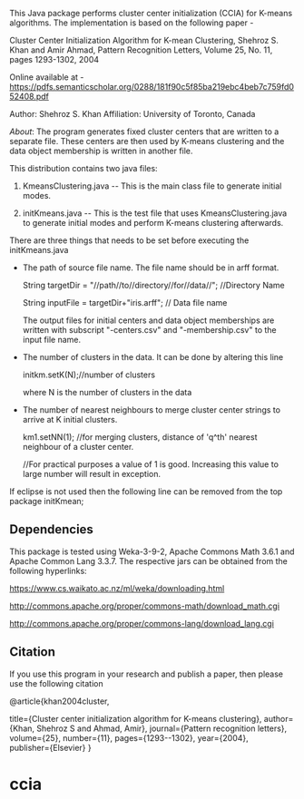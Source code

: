 This Java package performs cluster center initialization (CCIA) for K-means algorithms. The implementation is based on the following paper - 

Cluster Center Initialization Algorithm for K-mean Clustering, Shehroz S. Khan and Amir Ahmad, Pattern Recognition Letters, Volume 25, No. 11, pages 1293-1302, 2004 

Online available at - https://pdfs.semanticscholar.org/0288/181f90c5f85ba219ebc4beb7c759fd052408.pdf

Author: Shehroz S. Khan
Affiliation: University of Toronto, Canada

*About*: The program generates fixed cluster centers that are written to a separate file. These centers are then used by K-means clustering and the data object membership is written in another file. 

This distribution contains two java files:

1. KmeansClustering.java -- This is the main class file to generate initial modes.

2. initKmeans.java -- This is the test file that uses KmeansClustering.java to generate initial modes and perform K-means clustering afterwards.

There are three things that needs to be set before executing the initKmeans.java 

- The path of source file name. The file name should be in arff format.

	String targetDir = "//path//to//directory//for//data//"; //Directory Name

	String inputFile =  targetDir+"iris.arff"; // Data file name
	
	The output files for initial centers and data object memberships are written with subscript "-centers.csv" and "-membership.csv" to the input file name.
			
- The number of clusters in the data. It can be done by altering this line 

	initkm.setK(N);//number of clusters

	where N is the number of clusters in the data
  
- The number of nearest neighbours to merge cluster center strings to arrive at K initial clusters.
	
	km1.setNN(1); //for merging clusters, distance of 'q^th' nearest neighbour of a cluster center.
	
	//For practical purposes a value of 1 is good. Increasing this value to large number will result in exception.
	
If eclipse is not used then the following line can be removed from the top
package initKmean;

Dependencies
------------
This package is tested using Weka-3-9-2, Apache Commons Math 3.6.1 and Apache Common Lang 3.3.7. The respective jars can be obtained from the following hyperlinks:

https://www.cs.waikato.ac.nz/ml/weka/downloading.html

http://commons.apache.org/proper/commons-math/download_math.cgi

http://commons.apache.org/proper/commons-lang/download_lang.cgi

Citation
---------
If you use this program in your research and publish a paper, then please use the following citation

@article{khan2004cluster,

  title={Cluster center initialization algorithm for K-means clustering},
  author={Khan, Shehroz S and Ahmad, Amir},
  journal={Pattern recognition letters},
  volume={25},
  number={11},
  pages={1293--1302},
  year={2004},  
  publisher={Elsevier}
}

		
# ccia
